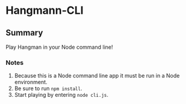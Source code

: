 # Hangmann-CLI
## Summary
Play Hangman in your Node command line!

### Notes
1. Because this is a Node command line app it must be run in a Node environment.
2. Be sure to run `npm install`.
3. Start playing by entering `node cli.js`.
